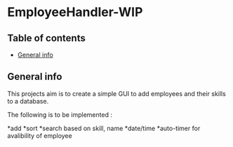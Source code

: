 # EmployeeHandler-WIP

## Table of contents


* [General info](#general-info)




## General info

This projects aim is to create a simple GUI to add employees and their skills to a database. 

The following is to be implemented :

*add
*sort 
*search based on skill, name
*date/time
*auto-timer for avalibility of employee

